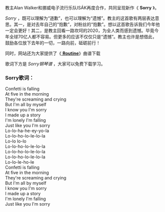 

教主Alan Walker和挪威电子流行乐队ISÁK再度合作，共同呈现新作《 **Sorry** 》。

_Sorry_
，既可以理解为“道歉”，也可以理解为“遗憾”。教主的这首歌有两层表达意思。其一，是对去年自己的“抱歉”，对粉丝的“抱歉”。想以这首歌告诉我们今年他一定会更好！其二，是教主回看一路坎坷的2020，为全人类而感到遗憾。毕竟今年全球70亿人都不容易。但更多的应该不仅仅只是“遗憾”。教主也许是想借此，鼓励各位放下去年的一切，一路向前，砥砺前行！

同时，网站还为大家提供了《[ **Routine**](Music-11917-Routine-Alan-Walker.html
"Routine")》曲谱下载

歌词下方是 _Sorry钢琴谱_ ，大家可以免费下载学习。

### Sorry歌词：

Confetti is falling  
At five in the morning  
They're screaming and crying  
But I'm all by myself  
I know you I'm sorry  
I made up a story  
I'm lonely I'm falling  
Just like you I'm sorry  
Lo-lo-ha-he-ey-yo-la  
Lo-lo-ho-lo-le-lo-la  
Lo-lo lo-lo  
Lo-lo-ho-lo-le-lo-la  
Lo-lo-ho-lo-le-lo-la  
Lo-lo-ho-lo-le-lo-la  
Lo-lo-le-ho-le  
Confetti is falling  
At five in the morning  
They're screaming and crying  
But I'm all by myself  
I know you I'm sorry  
I made up a story  
I'm lonely I'm falling  
Just like you I'm sorry

